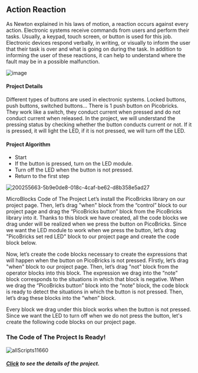## Action Reaction
As Newton explained in his laws of motion, a reaction occurs against every action. Electronic systems receive commands from users and perform their tasks. Usually, a keypad, touch screen, or button is used for this job. Electronic devices respond verbally, in writing, or visually to inform the user that their task is over and what is going on during the task. In addition to informing the user of these reactions, it can help to understand where the fault may be in a possible malfunction.

![image](https://user-images.githubusercontent.com/112697142/222731749-289cc318-c4ff-4549-a5f1-bf99fe4f7cf9.png)

#### Project Details
Different types of buttons are used in electronic systems. Locked buttons, push buttons, switched buttons... There is 1 push button on Picobricks. They work like a switch, they conduct current when pressed and do not conduct current when released. In the project, we will understand the pressing status by checking whether the button conducts current or not. If it is pressed, it will light the LED, if it is not pressed, we will turn off the LED.

#### Project Algorithm
- Start 
- If the button is pressed, turn on the LED module. 
- Turn off the LED when the button is not pressed.
- Return to the first step

![200255663-5b9e0de8-018c-4caf-be62-d8b358e5ad27](https://user-images.githubusercontent.com/112697142/222446162-8500d004-1cb4-4752-bd6f-a6ca85d65b11.png)

MicroBlocks Code of The Project
Let’s install the PicoBricks library on our project page. Then, let’s drag "when" block from the “control” block to our project page and drag the “PicoBricks button”  block from the PicoBricks library into it. Thanks to this block we have created, all the code blocks we drag under will be realized when we press the button on PicoBricks. Since we want the LED module to work when we press the button, let’s drag "PicoBricks set red LED" block to our project page and create the code block below.

Now, let’s create the code blocks necessary to create the expressions that will happen when the button on PicoBricks is not pressed. Fİrstly, let’s drag "when" block to our project page. Then, let’s drag "not" block from the operator blocks into this block. The expression we drag into the “note” block corresponds to the situations in which that block is negative. When we drag the “PicoBricks button” block into the “note” block, the code block is ready to detect the situations in which the button is not pressed. Then, let’s drag these blocks into the “when” block.

Every block we drag under this block works when the button is not pressed. Since we want the LED to turn off when we do not press the button, let's create the following code blocks on our project page.

### The Code of The Project Is Ready!

![allScripts11660](https://user-images.githubusercontent.com/112697142/222450699-b740b820-2bda-41d0-b9e0-8395da316cd7.png)


##### [Click](https://picobricks.com/action-reaction/ "Click") to see the details of the project.

